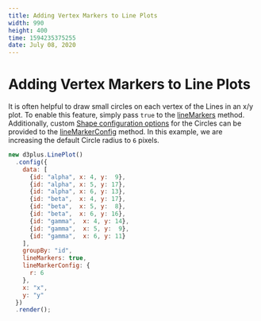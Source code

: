 ```yaml
---
title: Adding Vertex Markers to Line Plots
width: 990
height: 400
time: 1594235375255
date: July 08, 2020
---
```


# Adding Vertex Markers to Line Plots

It is often helpful to draw small circles on each vertex of the Lines in an x/y plot. To enable this feature, simply pass `true` to the [lineMarkers](http://d3plus.org/docs/#Plot.lineMarkers) method. Additionally, custom [Shape configuration options](http://d3plus.org/docs/#Circle) for the Circles can be provided to the [lineMarkerConfig](http://d3plus.org/docs/#Plot.lineMarkerConfig) method. In this example, we are increasing the default Circle radius to `6` pixels.

```js
new d3plus.LinePlot()
  .config({
    data: [
      {id: "alpha", x: 4, y:  9},
      {id: "alpha", x: 5, y: 17},
      {id: "alpha", x: 6, y: 13},
      {id: "beta",  x: 4, y: 17},
      {id: "beta",  x: 5, y:  8},
      {id: "beta",  x: 6, y: 16},
      {id: "gamma",  x: 4, y: 14},
      {id: "gamma",  x: 5, y:  9},
      {id: "gamma",  x: 6, y: 11}
    ],
    groupBy: "id",
    lineMarkers: true,
    lineMarkerConfig: {
      r: 6
    },
    x: "x",
    y: "y"
  })
  .render();
```
